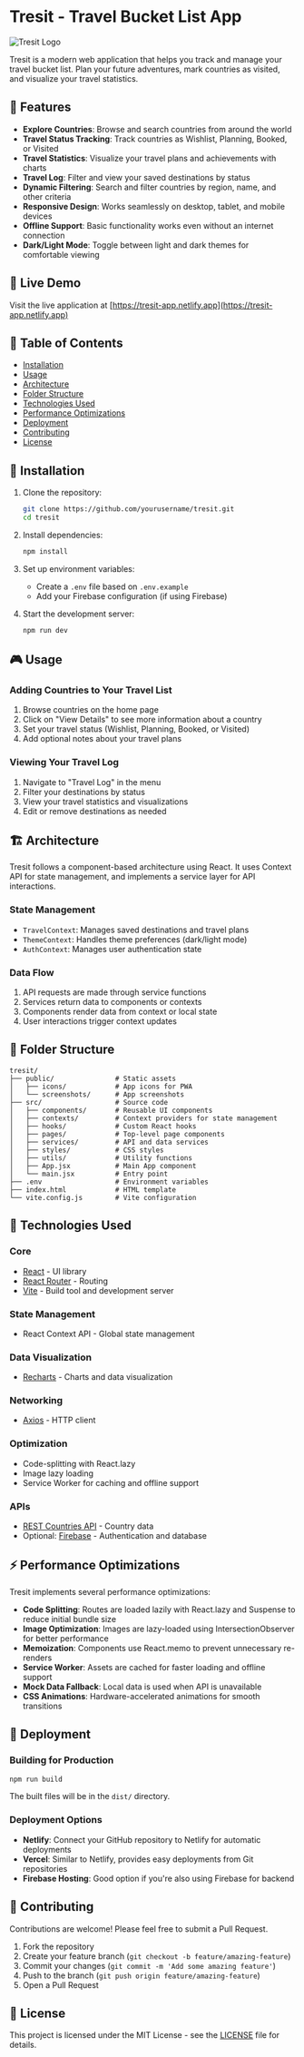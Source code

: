 # Tresit - Travel Bucket List App

![Tresit Logo](./public/logo.png)

Tresit is a modern web application that helps you track and manage your travel bucket list. Plan your future adventures, mark countries as visited, and visualize your travel statistics.

## 🌟 Features

- **Explore Countries**: Browse and search countries from around the world
- **Travel Status Tracking**: Track countries as Wishlist, Planning, Booked, or Visited
- **Travel Statistics**: Visualize your travel plans and achievements with charts
- **Travel Log**: Filter and view your saved destinations by status
- **Dynamic Filtering**: Search and filter countries by region, name, and other criteria
- **Responsive Design**: Works seamlessly on desktop, tablet, and mobile devices
- **Offline Support**: Basic functionality works even without an internet connection
- **Dark/Light Mode**: Toggle between light and dark themes for comfortable viewing

## 🚀 Live Demo

Visit the live application at [https://tresit-app.netlify.app](https://tresit-app.netlify.app)

## 📖 Table of Contents

- [Installation](#installation)
- [Usage](#usage)
- [Architecture](#architecture)
- [Folder Structure](#folder-structure)
- [Technologies Used](#technologies-used)
- [Performance Optimizations](#performance-optimizations)
- [Deployment](#deployment)
- [Contributing](#contributing)
- [License](#license)

## 🔧 Installation

1. Clone the repository:
   ```bash
   git clone https://github.com/yourusername/tresit.git
   cd tresit
   ```

2. Install dependencies:
   ```bash
   npm install
   ```

3. Set up environment variables:
   - Create a `.env` file based on `.env.example`
   - Add your Firebase configuration (if using Firebase)

4. Start the development server:
   ```bash
   npm run dev
   ```

## 🎮 Usage

### Adding Countries to Your Travel List
1. Browse countries on the home page
2. Click on "View Details" to see more information about a country
3. Set your travel status (Wishlist, Planning, Booked, or Visited)
4. Add optional notes about your travel plans

### Viewing Your Travel Log
1. Navigate to "Travel Log" in the menu
2. Filter your destinations by status
3. View your travel statistics and visualizations
4. Edit or remove destinations as needed

## 🏗️ Architecture

Tresit follows a component-based architecture using React. It uses Context API for state management, and implements a service layer for API interactions.

### State Management
- `TravelContext`: Manages saved destinations and travel plans
- `ThemeContext`: Handles theme preferences (dark/light mode)
- `AuthContext`: Manages user authentication state

### Data Flow
1. API requests are made through service functions
2. Services return data to components or contexts
3. Components render data from context or local state
4. User interactions trigger context updates

## 📁 Folder Structure

```
tresit/
├── public/               # Static assets
│   ├── icons/            # App icons for PWA
│   └── screenshots/      # App screenshots
├── src/                  # Source code
│   ├── components/       # Reusable UI components
│   ├── contexts/         # Context providers for state management
│   ├── hooks/            # Custom React hooks
│   ├── pages/            # Top-level page components
│   ├── services/         # API and data services
│   ├── styles/           # CSS styles
│   ├── utils/            # Utility functions
│   ├── App.jsx           # Main App component
│   └── main.jsx          # Entry point
├── .env                  # Environment variables
├── index.html            # HTML template
└── vite.config.js        # Vite configuration
```

## 🔨 Technologies Used

### Core
- [React](https://reactjs.org/) - UI library
- [React Router](https://reactrouter.com/) - Routing
- [Vite](https://vitejs.dev/) - Build tool and development server

### State Management
- React Context API - Global state management

### Data Visualization
- [Recharts](https://recharts.org/) - Charts and data visualization

### Networking
- [Axios](https://axios-http.com/) - HTTP client

### Optimization
- Code-splitting with React.lazy
- Image lazy loading
- Service Worker for caching and offline support

### APIs
- [REST Countries API](https://restcountries.com/) - Country data
- Optional: [Firebase](https://firebase.google.com/) - Authentication and database

## ⚡ Performance Optimizations

Tresit implements several performance optimizations:

- **Code Splitting**: Routes are loaded lazily with React.lazy and Suspense to reduce initial bundle size
- **Image Optimization**: Images are lazy-loaded using IntersectionObserver for better performance
- **Memoization**: Components use React.memo to prevent unnecessary re-renders
- **Service Worker**: Assets are cached for faster loading and offline support
- **Mock Data Fallback**: Local data is used when API is unavailable
- **CSS Animations**: Hardware-accelerated animations for smooth transitions

## 🚢 Deployment

### Building for Production

```bash
npm run build
```

The built files will be in the `dist/` directory.

### Deployment Options

- **Netlify**: Connect your GitHub repository to Netlify for automatic deployments
- **Vercel**: Similar to Netlify, provides easy deployments from Git repositories
- **Firebase Hosting**: Good option if you're also using Firebase for backend

## 👥 Contributing

Contributions are welcome! Please feel free to submit a Pull Request.

1. Fork the repository
2. Create your feature branch (`git checkout -b feature/amazing-feature`)
3. Commit your changes (`git commit -m 'Add some amazing feature'`)
4. Push to the branch (`git push origin feature/amazing-feature`)
5. Open a Pull Request

## 📝 License

This project is licensed under the MIT License - see the [LICENSE](LICENSE) file for details.
